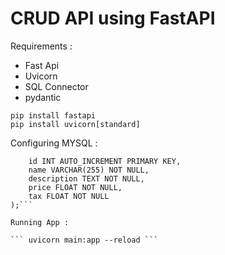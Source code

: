 # CRUD API using FastAPI

Requirements :
 * Fast Api
 * Uvicorn
 * SQL Connector
 * pydantic
 
``` pip install fastapi ```<br>
``` pip install uvicorn[standard] ```


Configuring MYSQL :

```CREATE TABLE items (
    id INT AUTO_INCREMENT PRIMARY KEY,
    name VARCHAR(255) NOT NULL,
    description TEXT NOT NULL,
    price FLOAT NOT NULL,
    tax FLOAT NOT NULL
);```

Running App : 

``` uvicorn main:app --reload ```
